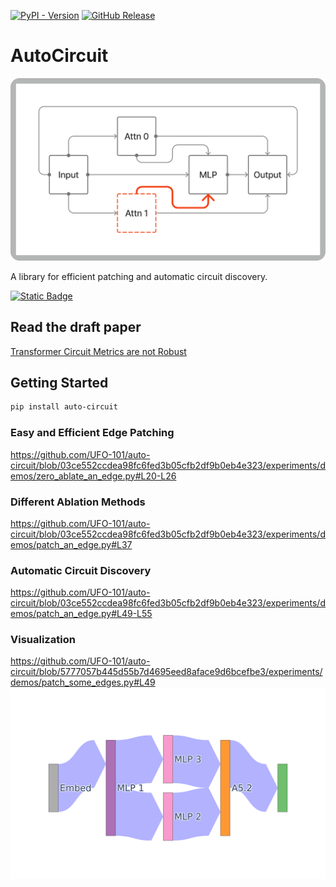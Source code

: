 [![PyPI - Version](https://img.shields.io/pypi/v/auto-circuit?logo=pypi&logoColor=white)](https://pypi.org/project/auto-circuit/)
[![GitHub Release](https://img.shields.io/github/v/release/UFO-101/auto-circuit?logo=github&logoColor=white)](https://github.com/UFO-101/auto-circuit/releases)
# AutoCircuit
![](docs/assets/Edge_Patching_Rounded.png)

A library for efficient patching and automatic circuit discovery.

[![Static Badge](https://img.shields.io/badge/Read%20the%20Docs-414A82?style=for-the-badge&logo=Google%20Docs&logoColor=white&labelColor=CB5AD9)](https://UFO-101.github.io/auto-circuit)

## Read the draft paper
[Transformer Circuit Metrics are not Robust](Transformer%20Circuit%20Metrics%20are%20not%20Robust.pdf)

## Getting Started

```bash
pip install auto-circuit
```

### Easy and Efficient Edge Patching
https://github.com/UFO-101/auto-circuit/blob/03ce552ccdea98fc6fed3b05cfb2df9b0eb4e323/experiments/demos/zero_ablate_an_edge.py#L20-L26

### Different Ablation Methods
https://github.com/UFO-101/auto-circuit/blob/03ce552ccdea98fc6fed3b05cfb2df9b0eb4e323/experiments/demos/patch_an_edge.py#L37

### Automatic Circuit Discovery
https://github.com/UFO-101/auto-circuit/blob/03ce552ccdea98fc6fed3b05cfb2df9b0eb4e323/experiments/demos/patch_an_edge.py#L49-L55

### Visualization
https://github.com/UFO-101/auto-circuit/blob/5777057b445d55b7d4695eed8aface9d6bcefbe3/experiments/demos/patch_some_edges.py#L49
![](docs/assets/Small_Circuit_Viz.png)
